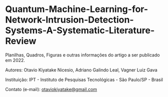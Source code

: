 # Quantum-Machine-Learning-for-Network-Intrusion-Detection-Systems-A-Systematic-Literature-Review

Planilhas, Quadros, Figuras e outras informações do artigo a ser publicado em 2022.

Autores: Otavio Kiyatake Nicesio, Adriano Galindo Leal, Vagner Luiz Gava

Instituição: IPT - Instituto de Pesquisas Tecnológicas - São Paulo/SP - Brasil

Contato (e-mail): otaviokiyatake@gmail.com
